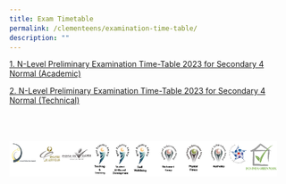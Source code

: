 ```yaml
---
title: Exam Timetable
permalink: /clementeens/examination-time-table/
description: ""
---
```


[1. N-Level Preliminary Examination Time-Table 2023 for Secondary 4 Normal (Academic)](/files/Exam%20Time%20Table/2023%204na%20preliminary%20examination%20timetable.pdf)

[2. N-Level Preliminary Examination Time-Table 2023 for Secondary 4 Normal (Technical)](/files/Exam%20Time%20Table/2023%204nt%20preliminary%20%20examination%20timetable.pdf)

<br>
<br>
<br>

<style>  
img {  
  display: block;  
  margin-left: auto;  
  margin-right: auto;  
}  
</style>  
<img src="/images/banner_awards_.png" alt="banner awards" style="width:95%;">